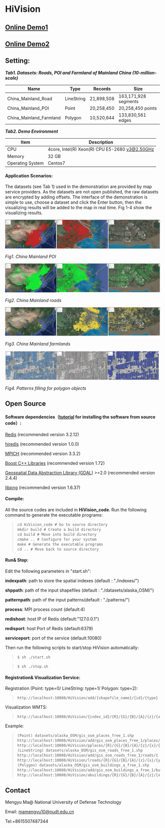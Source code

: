 # HiVision


## [Online Demo1](http://www.higis.org.cn:8080/hivision/) 

## [Online Demo2](http://www.higis.org.cn:8080/hivision_with_pattern/)



## Setting: 

***Tab1. Datasets: Roads, POI and Farmland of Mainland China (10-million-scale)***

| Name                    | Type       | Records    | Size                 |
| ----------------------- | ---------- | ---------- | -------------------- |
| China_Mainland_Road     | LineString | 21,898,508 | 163,171,928 segments |
| China_Mainland_POI      | Point      | 20,258,450 | 20,258,450 points    |
| China_Mainland_Farmland | Polygon    | 10,520,644 | 133,830,561 edges    |

***Tab2.  Demo Environment***

| Item             | Description                                    |
| ---------------- | ---------------------------------------------- |
| CPU              | 4core, Intel(R) Xeon(R) CPU E5-2680 v3@2.50GHz |
| Memory           | 32 GB                                          |
| Operating System | Centos7                                        |

#### Application Scenarios:

The datasets (see Tab 1) used in the demonstration are provided by map service providers. As the datasets are not open published, the raw datasets are encrypted by adding offsets. The interface of the demonstration is simple to use, choose a dataset and click the Enter button, then the visualizing results will be added to the map in real time. Fig 1-4 show the visualizing results.

![fig1](./figures/f1.jpg)

*Fig1. China Mainland POI*

![fig2](./figures/f2.jpg)

*Fig2. China Mainland roads*

![fig3](./figures/f3.jpg)

*Fig3. China Mainland farmlands*

![fig4](./figures/f4.jpg)

*Fig4. Patterns filling for polygon objects*

## Open Source

#### Software dependencies（[tutorial](./dep_software/dep_software_install.txt) for installing the software from source code）:

[Redis](https://redis.io) (recommended version 3.2.12)

[hiredis](https://github.com/redis/hiredis) (recommended version 1.0.0)

[MPICH](http://www.mpich.org/) (recommended version 3.3.2)

[Boost C++ Libraries](https://www.boost.org/) (recommended version 1.72)

[Geospatial Data Abstraction Library (GDAL)](http://www.gdal.org/) >=2.0 (recommended version 2.4.4)

[libpng](http://www.libpng.org/pub/png//libpng.html) (recommended version 1.6.37)

#### Compile:

All the source codes are included in **HiVision_code**. Run the following command to generate the executable programs:

> ```shell
> cd HiVision_code # Go to source directory
> mkdir build # Create a build directory
> cd build # Move into build directory
> cmake .. # Configure for your system
> make # Generate the executable programs
> cd .. # Move back to source directory
> ```

#### Run& Stop:

Edit the following parameters in "start.sh":

**indexpath**: path to store the spatial indexes (default : "./indexes/")

**shppath**: path of the input shapefiles (default : "./datasets/alaska_OSM/")

**patternpath**: path of the input patterns(default : "./patterns/")

**process**: MPI process count (default:4)

**redishost**: host IP of Redis (default:"127.0.0.1")

**redisport**: host Port of Redis (default:6379)

**serviceport**: port of the service (default:10080)

Then run the following scripts to start/stop HiVision automatically:

> ```shell
> $ sh ./start.sh
> ```

> ```shell
> $ sh ./stop.sh
> ```

#### Registration& Visualization Service:

Registration (Point: type=0/ LineString: type=1/ Polygon: type=2):

> ```react
> http://localhost:10080/HiVision/add/{shapefile_name}/{id}/{type}
> ```

Visualization WMTS:

> ```react
> http://localhost:10080/HiVision/{index_id}/{R}/{G}/{B}/{A}/{z}/{x}/{y}.png
> ```

Example:

> ```react
> (Point) datasets/alaska_OSM/gis_osm_places_free_1.shp 
> http://localhost:10080/HiVision/add/gis_osm_places_free_1/places/0
> http://localhost:10080/HiVision/pplaces/{R}/{G}/{B}/{A}/{z}/{x}/{y}.png
> (LineString) datasets/alaska_OSM/gis_osm_roads_free_1.shp
> http://localhost:10080/HiVision/add/gis_osm_roads_free_1/roads/1
> http://localhost:10080/HiVision/lroads/{R}/{G}/{B}/{A}/{z}/{x}/{y}.png
> (Polygon) datasets/alaska_OSM/gis_osm_buildings_a_free_1.shp 
> http://localhost:10080/HiVision/add/gis_osm_buildings_a_free_1/buildings/2
> http://localhost:10080/HiVision/abuildings/{R}/{G}/{B}/{A}/{z}/{x}/{y}.png
> ```



## Contact

Mengyu Ma@ National University of Defense Technology

Email: mamengyu10@nudt.edu.cn

Tel:+8615507487344
